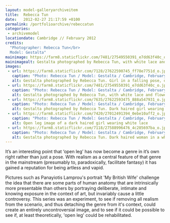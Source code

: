 ```yaml
---
layout: model-galleryarchiveitem
title:  Rebecca Tun
date:   2012-02-27 21:17:59 +0100
permalink: /portfolioarchive/rebeccatun
categories:
 - archivemodel
locationdate: Cambridge // February 2012
credits:
  "Photographer: Rebecca Tun</br>
  Model: Gestalta"
mainimage: https://farm8.staticflickr.com/7481/27549550391_e7dd63f40c_o.jpg
mainimagealt: Gestalta photographed by Rebecca Tun, with white lace and flowers
images:
 - url: https://farm8.staticflickr.com/7128/27622590745_ff78e7751d_o.jpg
   caption: "Photo: Rebecca Tun / Model: Gestalta / Cambridge, February 2012"
   alt: Gestalta photographed by Rebecca Tun. Girl in a falling pose, dressed in white lace
 - url: https://farm8.staticflickr.com/7481/27549550391_e7dd63f40c_o.jpg
   caption: "Photo: Rebecca Tun / Model: Gestalta / Cambridge, February 2012"
   alt: Gestalta photographed by Rebecca Tun, with white lace and flowers
 - url: https://farm8.staticflickr.com/7635/27622593475_888a547931_o.jpg
   caption: "Photo: Rebecca Tun / Model: Gestalta / Cambridge, February 2012"
   alt: Gestalta photographed by Rebecca Tun. Dark haired girl wearing white lace, with yellow flowers
 - url: https://farm8.staticflickr.com/7420/27012491394_0ebe10aff2_o.jpg
   caption: "Photo: Rebecca Tun / Model: Gestalta / Cambridge, February 2012"
   alt: Open leg image of a dark haired girl wearing white lace
 - url: https://farm8.staticflickr.com/7118/27588996476_4c285697ba_o.jpg
   caption: "Photo: Rebecca Tun / Model: Gestalta / Cambridge, February 2012"
   alt: Gestalta photographed by Rebecca Tun. Dark haired woman in a white room
---
```


It’s an interesting point that ‘open leg’ has now become a genre in it’s own right rather than just a pose. With realism as a central feature of that genre in the mainstream (presumably to, paradoxically, facilitate fantasy) it has gained a reputation for being artless and vapid.

Pictures such as Panayiotis Lamprou's portrait 'My British Wife' challenge the idea that there are some parts of human anatomy that are intrinsically more presentable than others by portraying deliberate, intimate and knowing exposure in the context of art, but invariably cause a little controversy. This series was an experiment, to see if removing all realism from the scenario, and thus detaching the genre from it's context, could create an entirely uncontroversial image, and to see if it could be possible to see if, at least theoretically, 'open leg' could be rehabilitated.
